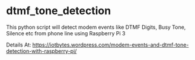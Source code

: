 # dtmf_tone_detection
This python script will detect modem events like DTMF Digits, Busy Tone, Silence etc from phone line using Raspberry Pi 3

Details At:
https://iotbytes.wordpress.com/modem-events-and-dtmf-tone-detection-with-raspberry-pi/
